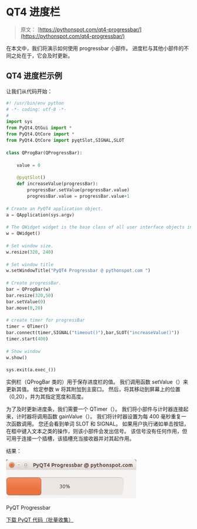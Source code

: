 # QT4 进度栏

> 原文： [https://pythonspot.com/qt4-progressbar/](https://pythonspot.com/qt4-progressbar/)

在本文中，我们将演示如何使用 progressbar 小部件。 进度栏与其他小部件的不同之处在于，它会及时更新。

## QT4 进度栏示例

让我们从代码开始：

```py
#! /usr/bin/env python
# -*- coding: utf-8 -*-
#
import sys
from PyQt4.QtGui import *
from PyQt4.QtCore import *
from PyQt4.QtCore import pyqtSlot,SIGNAL,SLOT

class QProgBar(QProgressBar):

    value = 0

    @pyqtSlot()
    def increaseValue(progressBar):
        progressBar.setValue(progressBar.value)
        progressBar.value = progressBar.value+1

# Create an PyQT4 application object.
a = QApplication(sys.argv)

# The QWidget widget is the base class of all user interface objects in PyQt4.
w = QWidget()

# Set window size.
w.resize(320, 240)

# Set window title
w.setWindowTitle("PyQT4 Progressbar @ pythonspot.com ")

# Create progressBar.
bar = QProgBar(w)
bar.resize(320,50)
bar.setValue(0)
bar.move(0,20)

# create timer for progressBar
timer = QTimer()
bar.connect(timer,SIGNAL("timeout()"),bar,SLOT("increaseValue()"))
timer.start(400)

# Show window
w.show()

sys.exit(a.exec_())

```

实例栏（QProgBar 类的）用于保存进度栏的值。 我们调用函数 setValue（）来更新其值。 给定参数 w 将其附加到主窗口。 然后，将其移动到屏幕上的位置（0,20），并为其指定宽度和高度。

为了及时更新进度条，我们需要一个 QTimer（）。 我们将小部件与计时器连接起来，计时器将调用函数 gainValue（）。 我们将计时器设置为每 400 毫秒重复一次函数调用。 您还会看到单词 SLOT 和 SIGNAL。 如果用户执行诸如单击按钮，在框中键入文本之类的操作，则该小部件会发出信号。 该信号没有任何作用，但可用于连接一个插槽，该插槽充当接收器并对其起作用。

结果：

![PyQT Progressbar](img/72b521dd094d336233ce321ce73811a2.jpg)

PyQT Progressbar

[下载 PyQT 代码（批量收集）](https://pythonspot.com/python-qt-examples/)